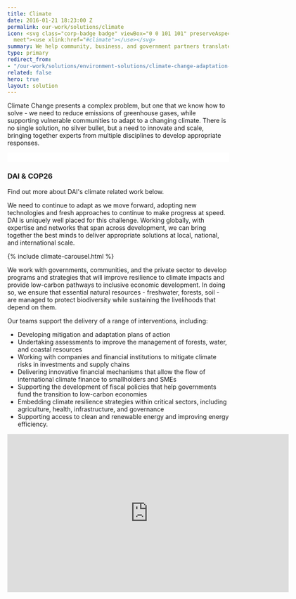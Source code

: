 ```yaml
---
title: Climate
date: 2016-01-21 18:23:00 Z
permalink: our-work/solutions/climate
icon: <svg class="corp-badge badge" viewBox="0 0 101 101" preserveAspectRatio="xMinYMax
  meet"><use xlink:href="#climate"></use></svg>
summary: We help community, business, and government partners translate climate science and global climate policy into locally viable and sustainable solutions.
type: primary
redirect_from:
- "/our-work/solutions/environment-solutions/climate-change-adaptation-and-mitigation"
related: false
hero: true
layout: solution
---
```


Climate Change presents a complex problem, but one that we know how to solve - we need to reduce emissions of greenhouse gases, while supporting vulnerable communities to adapt to a changing climate. There is no single solution, no silver bullet, but a need to innovate and scale, bringing together experts from multiple disciplines to develop appropriate responses.

<aside class="brief-aside">
  <img class="float-left" src="/uploads/cop26.jpg" alt="" style="display: block; padding: 10px; background-color: white;">
  <h3>DAI & COP26</h3>
  <p>Find out more about DAI's climate related work below.</p>
</aside>

We need to continue to adapt as we move forward, adopting new technologies and fresh approaches to continue to make progress at speed. DAI is uniquely well placed for this challenge. Working globally, with expertise and networks that span across development, we can bring together the best minds to deliver appropriate solutions at local, national, and international scale.

{% include climate-carousel.html %}

We work with governments, communities, and the private sector to develop programs and strategies that will improve resilience to climate impacts and provide low-carbon pathways to inclusive economic development. In doing so, we ensure that essential natural resources - freshwater, forests, soil - are managed to protect biodiversity while sustaining the livelihoods that depend on them.

Our teams support the delivery of a range of interventions, including:

* Developing mitigation and adaptation plans of action
* Undertaking assessments to improve the management of forests, water, and coastal resources
* Working with companies and financial institutions to mitigate climate risks in investments and supply chains
* Delivering innovative financial mechanisms that allow the flow of international climate finance to smallholders and SMEs
* Supporting the development of fiscal policies that help governments fund the transition to low-carbon economies
* Embedding climate resilience strategies within critical sectors, including agriculture, health, infrastructure, and governance
* Supporting access to clean and renewable energy and improving energy efficiency.

<iframe src="https://player.vimeo.com/video/214065469" width="640" height="360" frameborder="0" webkitallowfullscreen mozallowfullscreen allowfullscreen></iframe>
